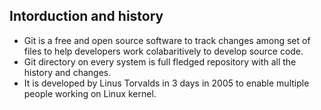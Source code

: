 ## Intorduction and history
* Git is a free and open source software to track changes among set of files to help developers work colabaritively to develop source code.
* Git directory on every system is full fledged repository with all the history and changes.
* It is developed by Linus Torvalds in 3 days in 2005 to enable multiple people working on Linux kernel.

